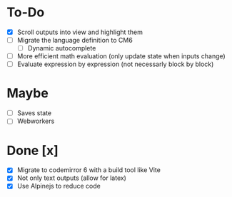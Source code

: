 
# To-Do
- [x] Scroll outputs into view and highlight them
- [ ] Migrate the language definition to CM6
  - [ ] Dynamic autocomplete
- [ ] More efficient math evaluation (only update state when inputs change)
- [ ] Evaluate expression by expression (not necessarly block by block)

# Maybe
- [ ] Saves state
- [ ] Webworkers

# Done [x]
- [x] Migrate to codemirror 6 with a build tool like Vite
- [x] Not only text outputs (allow for latex)
- [x] Use Alpinejs to reduce code
